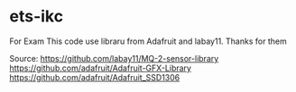 # ets-ikc
For Exam
This code use libraru from Adafruit and labay11. Thanks for them

Source:
https://github.com/labay11/MQ-2-sensor-library
https://github.com/adafruit/Adafruit-GFX-Library
https://github.com/adafruit/Adafruit_SSD1306
